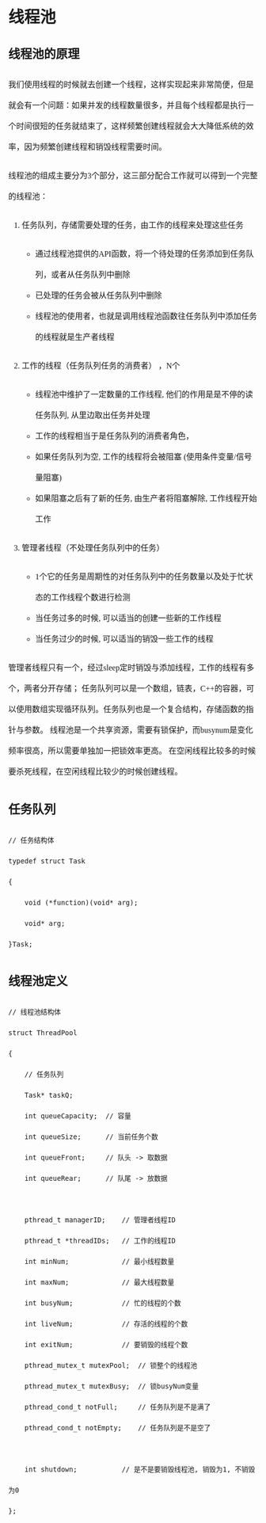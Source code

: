 <font face="微软雅黑" size = 3 >
<style>
body{
line-height:3em;
}
</style>

# 线程池
## 线程池的原理
我们使用线程的时候就去创建一个线程，这样实现起来非常简便，但是就会有一个问题：如果并发的线程数量很多，并且每个线程都是执行一个时间很短的任务就结束了，这样频繁创建线程就会大大降低系统的效率，因为频繁创建线程和销毁线程需要时间。

线程池的组成主要分为3个部分，这三部分配合工作就可以得到一个完整的线程池：

1. 任务队列，存储需要处理的任务，由工作的线程来处理这些任务
    * 通过线程池提供的API函数，将一个待处理的任务添加到任务队列，或者从任务队列中删除
    * 已处理的任务会被从任务队列中删除
    * 线程池的使用者，也就是调用线程池函数往任务队列中添加任务的线程就是生产者线程
1. 工作的线程（任务队列任务的消费者） ，N个
    * 线程池中维护了一定数量的工作线程, 他们的作用是是不停的读任务队列, 从里边取出任务并处理
    * 工作的线程相当于是任务队列的消费者角色，
    * 如果任务队列为空, 工作的线程将会被阻塞 (使用条件变量/信号量阻塞)
    * 如果阻塞之后有了新的任务, 由生产者将阻塞解除, 工作线程开始工作
  
1. 管理者线程（不处理任务队列中的任务）
    * 1个它的任务是周期性的对任务队列中的任务数量以及处于忙状态的工作线程个数进行检测
    * 当任务过多的时候, 可以适当的创建一些新的工作线程
    * 当任务过少的时候, 可以适当的销毁一些工作的线程


管理者线程只有一个，经过sleep定时销毁与添加线程，工作的线程有多个，两者分开存储；
任务队列可以是一个数组，链表，C++的容器，可以使用数组实现循环队列。任务队列也是一个复合结构，存储函数的指针与参数。
线程池是一个共享资源，需要有锁保护，而busynum是变化频率很高，所以需要单独加一把锁效率更高。
在空闲线程比较多的时候要杀死线程，在空闲线程比较少的时候创建线程。


##  任务队列
    // 任务结构体
    typedef struct Task
    {
        void (*function)(void* arg);
        void* arg;
    }Task;

## 线程池定义

    // 线程池结构体
    struct ThreadPool
    {
        // 任务队列
        Task* taskQ;
        int queueCapacity;  // 容量
        int queueSize;      // 当前任务个数
        int queueFront;     // 队头 -> 取数据
        int queueRear;      // 队尾 -> 放数据
    
        pthread_t managerID;    // 管理者线程ID
        pthread_t *threadIDs;   // 工作的线程ID
        int minNum;             // 最小线程数量
        int maxNum;             // 最大线程数量
        int busyNum;            // 忙的线程的个数
        int liveNum;            // 存活的线程的个数
        int exitNum;            // 要销毁的线程个数
        pthread_mutex_t mutexPool;  // 锁整个的线程池
        pthread_mutex_t mutexBusy;  // 锁busyNum变量
        pthread_cond_t notFull;     // 任务队列是不是满了
        pthread_cond_t notEmpty;    // 任务队列是不是空了
    
        int shutdown;           // 是不是要销毁线程池, 销毁为1, 不销毁为0
    };
